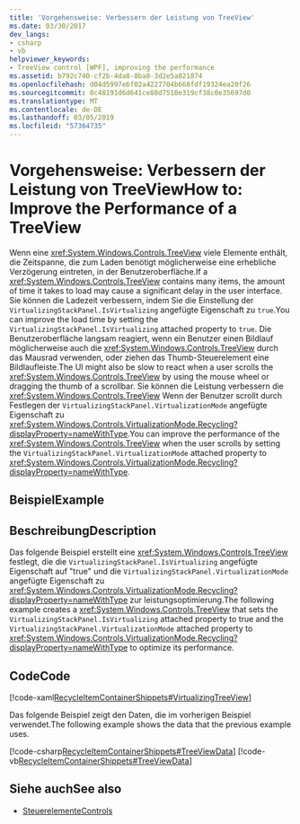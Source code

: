 ```yaml
---
title: 'Vorgehensweise: Verbessern der Leistung von TreeView'
ms.date: 03/30/2017
dev_langs:
- csharp
- vb
helpviewer_keywords:
- TreeView control [WPF], improving the performance
ms.assetid: b792c740-cf2b-4da8-8ba8-3d2e5a821874
ms.openlocfilehash: d04d5997e6f02a4227704b668fdf19324ea20f26
ms.sourcegitcommit: 0c48191d6d641ce88d7510e319cf38c0e35697d0
ms.translationtype: MT
ms.contentlocale: de-DE
ms.lasthandoff: 03/05/2019
ms.locfileid: "57364735"
---
```

# <a name="how-to-improve-the-performance-of-a-treeview"></a><span data-ttu-id="45935-102">Vorgehensweise: Verbessern der Leistung von TreeView</span><span class="sxs-lookup"><span data-stu-id="45935-102">How to: Improve the Performance of a TreeView</span></span>
<span data-ttu-id="45935-103">Wenn eine <xref:System.Windows.Controls.TreeView> viele Elemente enthält, die Zeitspanne, die zum Laden benötigt möglicherweise eine erhebliche Verzögerung eintreten, in der Benutzeroberfläche.</span><span class="sxs-lookup"><span data-stu-id="45935-103">If a <xref:System.Windows.Controls.TreeView> contains many items, the amount of time it takes to load may cause a significant delay in the user interface.</span></span> <span data-ttu-id="45935-104">Sie können die Ladezeit verbessern, indem Sie die Einstellung der `VirtualizingStackPanel.IsVirtualizing` angefügte Eigenschaft zu `true`.</span><span class="sxs-lookup"><span data-stu-id="45935-104">You can improve the load time by setting the `VirtualizingStackPanel.IsVirtualizing` attached property to `true`.</span></span>  <span data-ttu-id="45935-105">Die Benutzeroberfläche langsam reagiert, wenn ein Benutzer einen Bildlauf möglicherweise auch die <xref:System.Windows.Controls.TreeView> durch das Mausrad verwenden, oder ziehen das Thumb-Steuerelement eine Bildlaufleiste.</span><span class="sxs-lookup"><span data-stu-id="45935-105">The UI might also be slow to react when a user scrolls the <xref:System.Windows.Controls.TreeView> by using the mouse wheel or dragging the thumb of a scrollbar.</span></span> <span data-ttu-id="45935-106">Sie können die Leistung verbessern die <xref:System.Windows.Controls.TreeView> Wenn der Benutzer scrollt durch Festlegen der `VirtualizingStackPanel.VirtualizationMode` angefügte Eigenschaft zu <xref:System.Windows.Controls.VirtualizationMode.Recycling?displayProperty=nameWithType>.</span><span class="sxs-lookup"><span data-stu-id="45935-106">You can improve the performance of the <xref:System.Windows.Controls.TreeView> when the user scrolls by setting the `VirtualizingStackPanel.VirtualizationMode` attached property to <xref:System.Windows.Controls.VirtualizationMode.Recycling?displayProperty=nameWithType>.</span></span>  
  
## <a name="example"></a><span data-ttu-id="45935-107">Beispiel</span><span class="sxs-lookup"><span data-stu-id="45935-107">Example</span></span>  
  
## <a name="description"></a><span data-ttu-id="45935-108">Beschreibung</span><span class="sxs-lookup"><span data-stu-id="45935-108">Description</span></span>  
<span data-ttu-id="45935-109">Das folgende Beispiel erstellt eine <xref:System.Windows.Controls.TreeView> festlegt, die die `VirtualizingStackPanel.IsVirtualizing` angefügte Eigenschaft auf "true" und die `VirtualizingStackPanel.VirtualizationMode` angefügte Eigenschaft zu <xref:System.Windows.Controls.VirtualizationMode.Recycling?displayProperty=nameWithType> zur leistungsoptimierung.</span><span class="sxs-lookup"><span data-stu-id="45935-109">The following example creates a <xref:System.Windows.Controls.TreeView> that sets the `VirtualizingStackPanel.IsVirtualizing` attached property to true and the `VirtualizingStackPanel.VirtualizationMode` attached property to <xref:System.Windows.Controls.VirtualizationMode.Recycling?displayProperty=nameWithType> to optimize its performance.</span></span>  
  
## <a name="code"></a><span data-ttu-id="45935-110">Code</span><span class="sxs-lookup"><span data-stu-id="45935-110">Code</span></span>  
 [!code-xaml[RecycleItemContainerShippets#VirtualizingTreeView](~/samples/snippets/csharp/VS_Snippets_Wpf/RecycleItemContainerShippets/CSharp/Window1.xaml#virtualizingtreeview)]  
  
 <span data-ttu-id="45935-111">Das folgende Beispiel zeigt den Daten, die im vorherigen Beispiel verwendet.</span><span class="sxs-lookup"><span data-stu-id="45935-111">The following example shows the data that the previous example uses.</span></span>  
  
 [!code-csharp[RecycleItemContainerShippets#TreeViewData](~/samples/snippets/csharp/VS_Snippets_Wpf/RecycleItemContainerShippets/CSharp/Window1.xaml.cs#treeviewdata)]
 [!code-vb[RecycleItemContainerShippets#TreeViewData](~/samples/snippets/visualbasic/VS_Snippets_Wpf/RecycleItemContainerShippets/visualbasic/window1.xaml.vb#treeviewdata)]  
  
## <a name="see-also"></a><span data-ttu-id="45935-112">Siehe auch</span><span class="sxs-lookup"><span data-stu-id="45935-112">See also</span></span>
- [<span data-ttu-id="45935-113">Steuerelemente</span><span class="sxs-lookup"><span data-stu-id="45935-113">Controls</span></span>](../advanced/optimizing-performance-controls.md)
